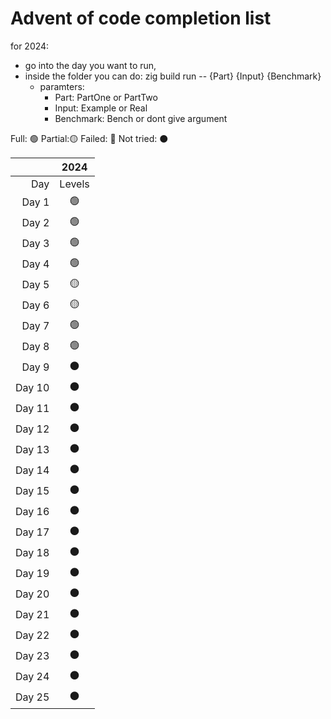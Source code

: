 # Advent of code completion list

for 2024:
- go into the day you want to run,
- inside the folder you can do: zig build run -- {Part} {Input} {Benchmark}
  - paramters:
    - Part: PartOne or PartTwo
    - Input: Example or Real
    - Benchmark: Bench or dont give argument

Full: 🟢
Partial:🟡
Failed: 🔴
Not tried: ⚫

|       |2024   |
|------:|:-----:|
|Day    |Levels |
|Day 1  | 🟢    |   
|Day 2  | 🟢    | 
|Day 3  | 🟢    |
|Day 4  | 🟢    |
|Day 5  | 🟡    |
|Day 6  | 🟡    |
|Day 7  | 🟢    |
|Day 8  | 🟢    |
|Day 9  | ⚫    |
|Day 10 | ⚫    |
|Day 11 | ⚫    |
|Day 12 | ⚫    |
|Day 13 | ⚫    |
|Day 14 | ⚫    |
|Day 15 | ⚫    |
|Day 16 | ⚫    |
|Day 17 | ⚫    |
|Day 18 | ⚫    |
|Day 19 | ⚫    |
|Day 20 | ⚫    |
|Day 21 | ⚫    |
|Day 22 | ⚫    |
|Day 23 | ⚫    |
|Day 24 | ⚫    |
|Day 25 | ⚫    |